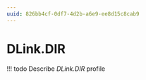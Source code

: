 ```yaml
---
uuid: 826bb4cf-0df7-4d2b-a6e9-ee8d15c8cab9
---
```



# DLink.DIR


<!-- prettier-ignore -->
!!! todo
    Describe *DLink.DIR* profile

